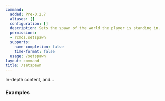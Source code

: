 ```yaml
---
command:
  added: Pre-0.2.7
  aliases: []
  configuration: []
  description: Sets the spawn of the world the player is standing in.
  permissions:
  - rcmds.setspawn
  supports:
    name-completion: false
    time-format: false
  usage: /setspawn
layout: command
title: /setspawn
---
```


In-depth content, and...

### Examples




